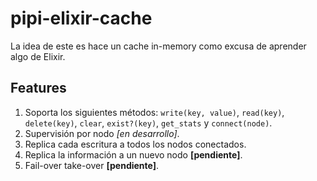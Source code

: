 # pipi-elixir-cache

La idea de este es hace un cache in-memory como excusa de aprender algo de Elixir.

## Features

1. Soporta los siguientes métodos: `write(key, value)`, `read(key)`, `delete(key)`, `clear`, `exist?(key)`, `get_stats` y `connect(node)`.
2. Supervisión por nodo *[en desarrollo]*.
3. Replica cada escritura a todos los nodos conectados.
4. Replica la información a un nuevo nodo **[pendiente]**.
5. Fail-over take-over **[pendiente]**.
